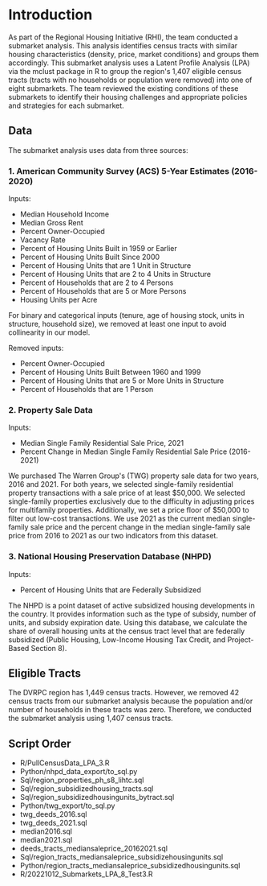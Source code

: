 # Introduction
As part of the Regional Housing Initiative (RHI), the team conducted a submarket analysis. This analysis identifies census tracts with similar housing characteristics (density, price, market conditions) and groups them accordingly. This submarket analysis uses a Latent Profile Analysis (LPA) via the mclust package in R to group the region's 1,407 eligible census tracts (tracts with no households or population were removed) into one of eight submarkets. The team reviewed the existing conditions of these submarkets to identify their housing challenges and appropriate policies and strategies for each submarket.

## Data
The submarket analysis uses data from three sources:

### 1. American Community Survey (ACS) 5-Year Estimates (2016-2020)

Inputs: 
- Median Household Income
- Median Gross Rent
- Percent Owner-Occupied
- Vacancy Rate
- Percent of Housing Units Built in 1959 or Earlier
- Percent of Housing Units Built Since 2000
- Percent of Housing Units that are 1 Unit in Structure
- Percent of Housing Units that are 2 to 4 Units in Structure
- Percent of Households that are 2 to 4 Persons
- Percent of Households that are 5 or More Persons
- Housing Units per Acre

For binary and categorical inputs (tenure, age of housing stock, units in structure, household size), we removed at least one input to avoid collinearity in our model.

Removed inputs:
- Percent Owner-Occupied
- Percent of Housing Units Built Between 1960 and 1999
- Percent of Housing Units that are 5 or More Units in Structure
- Percent of Households that are 1 Person

### 2. Property Sale Data
Inputs:
- Median Single Family Residential Sale Price, 2021
- Percent Change in Median Single Family Residential Sale Price (2016-2021)

We purchased The Warren Group's (TWG) property sale data for two years, 2016 and 2021. For both years, we selected single-family residential property transactions with a sale price of at least $50,000. We selected single-family properties exclusively due to the difficulty in adjusting prices for multifamily properties. Additionally, we set a price floor of $50,000 to filter out low-cost transactions. We use 2021 as the current median single-family sale price and the percent change in the median single-family sale price from 2016 to 2021 as our two indicators from this dataset.

### 3. National Housing Preservation Database (NHPD)
Inputs:
- Percent of Housing Units that are Federally Subsidized

The NHPD is a point dataset of active subsidized housing developments in the country. It provides information such as the type of subsidy, number of units, and subsidy expiration date. Using this database, we calculate the share of overall housing units at the census tract level that are federally subsidized (Public Housing, Low-Income Housing Tax Credit, and Project-Based Section 8).

## Eligible Tracts
The DVRPC region has 1,449 census tracts. However, we removed 42 census tracts from our submarket analysis because the population and/or number of households in these tracts was zero. Therefore, we conducted the submarket analysis using 1,407 census tracts.


## Script Order
- R/PullCensusData_LPA_3.R
- Python/nhpd_data_export/to_sql.py
- Sql/region_properties_ph_s8_lihtc.sql
- Sql/region_subsidizedhousing_tracts.sql
- Sql/region_subsidizedhousingunits_bytract.sql
- Python/twg_export/to_sql.py
- twg_deeds_2016.sql
- twg_deeds_2021.sql
- median2016.sql
- median2021.sql
- deeds_tracts_mediansaleprice_20162021.sql
- Sql/region_tracts_mediansaleprice_subsidizehousingunits.sql
- Python/region_tracts_mediansaleprice_subsidizedhousingunits.sql
- R/20221012_Submarkets_LPA_8_Test3.R


